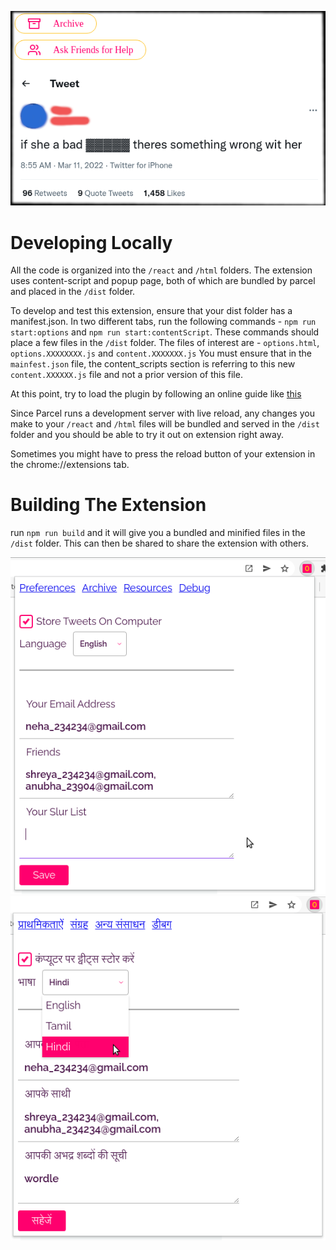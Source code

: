 ![Cover Image](../assets/browser-extension-repo-cover.png)

# Developing Locally
All the code is organized into the `/react` and `/html` folders. The extension uses content-script and popup page, both of which are bundled by parcel and placed in the `/dist` folder.

To develop and test this extension, ensure that your dist folder has a manifest.json. In two different tabs, run the following commands -  `npm run start:options` and `npm run start:contentScript`. 
These commands should place a few files in the `/dist` folder. The files of interest are -  `options.html`, `options.XXXXXXXX.js` and `content.XXXXXXX.js`
You must ensure that in the `mainfest.json` file, the content_scripts section is referring to this new `content.XXXXXX.js` file and not a prior version of this file.

At this point, try to load the plugin by following an online guide like [this](https://webkul.com/blog/how-to-install-the-unpacked-extension-in-chrome/)

Since Parcel runs a development server with live reload, any changes you make to your `/react` and `/html` files will be bundled and served in the `/dist` folder and you should be able to try it out on extension right away.

Sometimes you might have to press the reload button of your extension in the chrome://extensions tab.

# Building The Extension
run `npm run build` and it will give you a bundled and minified files in the `/dist` folder. This can then be shared to share the extension with others.

![Preferences Page in English](../assets/ogbv-preferences-en.png)
![Preferences Page in Hindi](../assets/ogbv-preferences-hi.png)